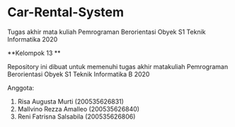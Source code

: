 # Car-Rental-System
Tugas akhir mata kuliah Pemrograman Berorientasi Obyek S1 Teknik Informatika 2020

**Kelompok 13 **

Repository ini dibuat untuk memenuhi tugas akhir matakuliah Pemrograman Berorientasi Obyek S1 Teknik Informatika B 2020

Anggota:

1. Risa Augusta Murti (200535626831)
2. Mallvino Rezza Amalleo (200535626840)
3. Reni Fatrisna Salsabila (200535626806)



